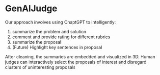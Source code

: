 # GenAIJudge

Our approach involves using ChaptGPT to intelligently: 
1. summarize the problem and solution
2. ⁠comment and provide rating for different rubrics 
3. ⁠summarize the proposal 
4. ⁠(Future) Highlight key sentences in proposal 

After cleaning, the summaries are embedded and visualized in 3D. Human judges can interactively select the proposals of interest and disregard clusters of uninteresting proposals
